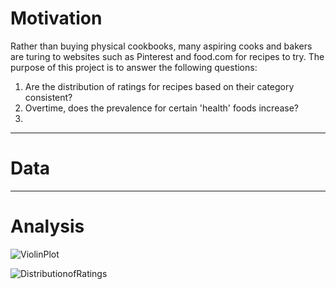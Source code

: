 # Motivation

Rather than buying physical cookbooks, many aspiring cooks and bakers are turing to websites such as Pinterest and food.com for recipes to try. The purpose of this project is to answer the following questions:

  1. Are the distribution of ratings for recipes based on their category consistent?
  2. Overtime, does the prevalence for certain 'health' foods increase? 
  3. 

________________________________________________________

# Data

________________________________________________________

# Analysis

![ViolinPlot](https://user-images.githubusercontent.com/111457464/225732871-300f29d7-cba3-4db9-9d51-2cefcbbd1c90.png)

![DistributionofRatings](https://user-images.githubusercontent.com/111457464/225732923-b6d4bec9-1671-489d-b1f0-25912ea689a8.png)
